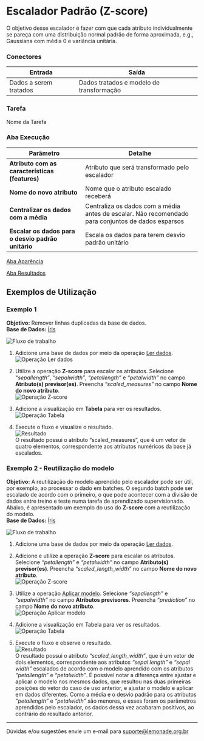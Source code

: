 # Escalador Padrão (Z-score)
O objetivo desse escalador é fazer com que cada atributo individualmente se pareça com uma distribuição normal padrão de forma aproximada, e.g., Gaussiana com média 0 e variância unitária.

### Conectores
| Entrada | Saída |
| --- | --- |
| Dados a serem tratados | Dados tratados e modelo de transformação |

### Tarefa
Nome da Tarefa

### Aba Execução
| Parâmetro | Detalhe |
| --- | --- |
| **Atributo com as características (features)** | Atributo que será transformado pelo escalador |
| **Nome do novo atributo** | Nome que o atributo escalado receberá |
| **Centralizar os dados com a média** | Centraliza os dados com a média antes de escalar. Não recomendado para conjuntos de dados esparsos |
| **Escalar os dados para o desvio padrão unitário** | Escala os dados para terem desvio padrão unitário |

[Aba Aparência][1]

[Aba Resultados][2] 

## Exemplos de Utilização
### Exemplo 1

**Objetivo:** Remover linhas duplicadas da base de dados.\
**Base de Dados:** [Íris][3]


![Fluxo de trabalho](/img/spark/pre-processamento-de-dados/redefinir-escala-escalador-padrao/image9.png)

1. Adicione uma base de dados por meio da operação [Ler dados][4].\
![Operação Ler dados](/img/spark/pre-processamento-de-dados/redefinir-escala-escalador-padrao/image4.png)

2. Utilize a operação **Z-score** para escalar os atributos. Selecione *“sepallength”*, *“sepalwidth”*, *“petallength”* e *“petalwidth”* no campo **Atributo(s) previsor(es)**. Preencha *“scaled_measures”*  no campo **Nome do novo atributo**.\
![Operação Z-score](/img/spark/pre-processamento-de-dados/redefinir-escala-escalador-padrao/image10.png)

3. Adicione a visualização em **Tabela** para ver os resultados.\
![Operação Tabela](/img/spark/pre-processamento-de-dados/redefinir-escala-escalador-padrao/image3.png)

4. Execute o fluxo e visualize o resultado.\
![Resultado](/img/spark/pre-processamento-de-dados/redefinir-escala-escalador-padrao/image5.png)\
O resultado possui o atributo “scaled_measures”, que é um vetor de quatro elementos, correspondente aos atributos numéricos da base já escalados.

### Exemplo 2 - Reutilização do modelo

**Objetivo:**  A reutilização do modelo aprendido pelo escalador pode ser útil, por exemplo, ao processar o dado em batches. O segundo batch pode ser escalado de acordo com o primeiro, o que pode acontecer com a divisão de dados entre treino e teste numa tarefa de aprendizado supervisionado. Abaixo, é apresentado um exemplo do uso do **Z-score** com a reutilização do modelo.\
**Base de Dados:** [Íris][3]

![Fluxo de trabalho](/img/spark/pre-processamento-de-dados/redefinir-escala-escalador-padrao/image7.png)

1. Adicione uma base de dados por meio da operação [Ler dados][4].

2. Adicione e utilize a operação **Z-score** para escalar os atributos. Selecione *“petallength”* e *“petalwidth”* no campo **Atributo(s) previsor(es)**. Preencha *“scaled_length_width”* no campo **Nome do novo atributo**.\
![Operação Z-score](/img/spark/pre-processamento-de-dados/redefinir-escala-escalador-padrao/image1.png)

3. Utilize a operação [Aplicar modelo][5]. Selecione *“sepallength”* e *“sepalwidth”* no campo **Atributos previsores**. Preencha *“prediction”* no campo **Nome do novo atributo**.\
![Operação Aplicar modelo](/img/spark/pre-processamento-de-dados/redefinir-escala-escalador-padrao/image6.png)

4. Adicione a visualização em Tabela para ver os resultados.\
![Operação Tabela](/img/spark/pre-processamento-de-dados/redefinir-escala-escalador-padrao/image8.png)

5. Execute o fluxo e observe o resultado.\
![Resultado](/img/spark/pre-processamento-de-dados/redefinir-escala-escalador-padrao/image2.png)\
O resultado possui o atributo *“scaled_length_width”*, que é um vetor de dois elementos, correspondente aos atributos *“sepal length”* e *“sepal width”* escalados de acordo com o modelo aprendido com os atributos *“petallength”* e *“petalwidth”*.  É possível notar a diferença entre ajustar e aplicar o modelo nos mesmos dados, que resultou nas duas primeiras posições do vetor do caso de uso anterior, e ajustar o modelo e aplicar em dados diferentes. Como a média e o desvio padrão para os atributos *“petallength”* e *“petalwidth”* são menores, e esses foram os parâmetros aprendidos pelo escalador, os dados dessa vez acabaram positivos, ao contrário do resultado anterior.




---
Dúvidas e/ou sugestões envie um e-mail para suporte@lemonade.org.br

[Link na propria pagina]: #link-vem-pra-ca
[1]: /pt-br/spark/documentacao-geral/aba-aparencia.html
[2]: /pt-br/spark/documentacao-geral/aba-resultados.html
[3]: /pt-br/spark/base-de-dados/#iris
[4]: /pt-br/spark/entrada-e-saida/ler-dados.html
[5]: /pt-br/spark/modelo-e-avaliacao/aplicar-modelo.html